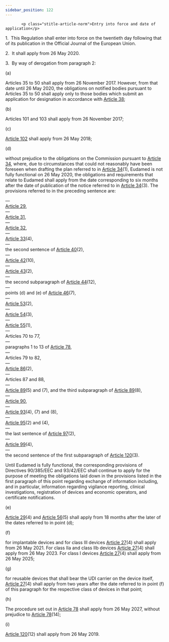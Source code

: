 ```yaml
---
sidebar_position: 122
---
```

           <p class="stitle-article-norm">Entry into force and date of application</p>
   <p class="norm">1.&nbsp;&nbsp;This Regulation shall enter into force on the twentieth day following that of its publication in the <span class="italics">Official Journal of the European Union</span>.</p>
   <p class="norm">2.&nbsp;&nbsp;It shall apply from 26 May 2020.</p>
   <p class="norm">3.&nbsp;&nbsp;By way of derogation from paragraph&nbsp;2:</p>
   <div class="grid-container grid-list">
      <div class="list grid-list-column-1">
         <span>(a)&nbsp;</span>
      </div>
      <div class="grid-list-column-2">
         <p class="norm">Articles&nbsp;35 to 50 shall apply from 26 
November 2017. However, from that date until 26 May 2020, the 
obligations on notified bodies pursuant to Articles&nbsp;35 to 50 shall 
apply only to those bodies which submit an application for designation 
in accordance with <a href='../CHAPTER IV/Article 38 - Application by conformity assessment bodies for designation'> Article 38</a>;</p>
      </div>
   </div>
   <div class="grid-container grid-list">
      <div class="list grid-list-column-1">
         <span>(b)&nbsp;</span>
      </div>
      <div class="grid-list-column-2">
         <p class="norm">Articles&nbsp;101 and 103 shall apply from 26 November 2017;</p>
      </div>
   </div>
   <div class="grid-container grid-list">
      <div class="list grid-list-column-1">
         <span>(c)&nbsp;</span>
      </div>
      <div class="grid-list-column-2">
         <p class="norm"><a href='../CHAPTER VIII/Article 102 - Cooperation'> Article 102</a> shall apply from 26 May 2018;</p>
      </div>
   </div>
   <div class="grid-container grid-list">
      <div class="list grid-list-column-1">
         <span>(d)&nbsp;</span>
      </div>
      <div class="grid-list-column-2">
         <p class="norm">without prejudice to the obligations on the 
Commission pursuant to <a href='../CHAPTER III/Article 34 - Functionality of Eudamed'> Article 34</a>, where, due to circumstances that
 could not reasonably have been foreseen when drafting the plan referred
 to in <a href='../CHAPTER III/Article 34 - Functionality of Eudamed'> Article 34</a>(1), Eudamed is not fully functional on 
26&nbsp;May 2020, the obligations and requirements that relate to 
Eudamed shall apply from the date corresponding to six&nbsp;months after
 the date of publication of the notice referred to in 
<a href='../CHAPTER III/Article 34 - Functionality of Eudamed'> Article 34</a>(3). The provisions referred to in the preceding sentence
 are:</p>
         <div class="grid-container grid-list">
            <div class="list grid-list-column-1">
               <span>—&nbsp;</span>
            </div>
            <div class="grid-list-column-2">
               <div class="list"><a href='../CHAPTER III/Article 29 - Registration of devices'> Article 29</a>,</div>
            </div>
         </div>
         <div class="grid-container grid-list">
            <div class="list grid-list-column-1">
               <span>—&nbsp;</span>
            </div>
            <div class="grid-list-column-2">
               <div class="list"><a href='../CHAPTER III/Article 31 - Registration of manufacturers authorised representatives and importers'> Article 31</a>,</div>
            </div>
         </div>
         <div class="grid-container grid-list">
            <div class="list grid-list-column-1">
               <span>—&nbsp;</span>
            </div>
            <div class="grid-list-column-2">
               <div class="list"><a href='../CHAPTER III/Article 32 - Summary of safety and clinical performance'> Article 32</a>,</div>
            </div>
         </div>
         <div class="grid-container grid-list">
            <div class="list grid-list-column-1">
               <span>—&nbsp;</span>
            </div>
            <div class="grid-list-column-2">
               <div class="list"><a href='../CHAPTER III/Article 33 - European database on medical devices'> Article 33</a>(4),</div>
            </div>
         </div>
         <div class="grid-container grid-list">
            <div class="list grid-list-column-1">
               <span>—&nbsp;</span>
            </div>
            <div class="grid-list-column-2">
               <div class="list">the second sentence of <a href='../CHAPTER IV/Article 40 - Nomination of experts for joint assessment of applications for notification'> Article 40</a>(2),</div>
            </div>
         </div>
         <div class="grid-container grid-list">
            <div class="list grid-list-column-1">
               <span>—&nbsp;</span>
            </div>
            <div class="grid-list-column-2">
               <div class="list"><a href='../CHAPTER IV/Article 42 - Designation and notification procedure'> Article 42</a>(10),</div>
            </div>
         </div>
         <div class="grid-container grid-list">
            <div class="list grid-list-column-1">
               <span>—&nbsp;</span>
            </div>
            <div class="grid-list-column-2">
               <div class="list"><a href='../CHAPTER IV/Article 43 - Identification number and list of notified bodies'> Article 43</a>(2),</div>
            </div>
         </div>
         <div class="grid-container grid-list">
            <div class="list grid-list-column-1">
               <span>—&nbsp;</span>
            </div>
            <div class="grid-list-column-2">
               <div class="list">the second subparagraph&nbsp;of <a href='../CHAPTER IV/Article 44 - Monitoring and reassessment of notified bodies'> Article 44</a>(12),</div>
            </div>
         </div>
         <div class="grid-container grid-list">
            <div class="list grid-list-column-1">
               <span>—&nbsp;</span>
            </div>
            <div class="grid-list-column-2">
               <div class="list">points (d) and (e) of <a href='../CHAPTER IV/Article 46 - Changes to designations and notifications'> Article 46</a>(7),</div>
            </div>
         </div>
         <div class="grid-container grid-list">
            <div class="list grid-list-column-1">
               <span>—&nbsp;</span>
            </div>
            <div class="grid-list-column-2">
               <div class="list"><a href='../CHAPTER V/Article 53 - Involvement of notified bodies in conformity assessment procedures'> Article 53</a>(2),</div>
            </div>
         </div>
         <div class="grid-container grid-list">
            <div class="list grid-list-column-1">
               <span>—&nbsp;</span>
            </div>
            <div class="grid-list-column-2">
               <div class="list"><a href='../CHAPTER V/Article 54 - Clinical evaluation consultation procedure for certain class III and class IIb devices'> Article 54</a>(3),</div>
            </div>
         </div>
         <div class="grid-container grid-list">
            <div class="list grid-list-column-1">
               <span>—&nbsp;</span>
            </div>
            <div class="grid-list-column-2">
               <div class="list"><a href='../CHAPTER V/Article 55 - Mechanism for scrutiny of conformity assessments of certain class III and class IIb devices'> Article 55</a>(1),</div>
            </div>
         </div>
         <div class="grid-container grid-list">
            <div class="list grid-list-column-1">
               <span>—&nbsp;</span>
            </div>
            <div class="grid-list-column-2">
               <div class="list">Articles&nbsp;70 to 77,</div>
            </div>
         </div>
         <div class="grid-container grid-list">
            <div class="list grid-list-column-1">
               <span>—&nbsp;</span>
            </div>
            <div class="grid-list-column-2">
               <div class="list">paragraphs 1 to 13 of <a href='../CHAPTER VI/Article 78 - Coordinated assessment procedure for clinical investigations'> Article 78</a>,</div>
            </div>
         </div>
         <div class="grid-container grid-list">
            <div class="list grid-list-column-1">
               <span>—&nbsp;</span>
            </div>
            <div class="grid-list-column-2">
               <div class="list">Articles&nbsp;79 to 82,</div>
            </div>
         </div>
         <div class="grid-container grid-list">
            <div class="list grid-list-column-1">
               <span>—&nbsp;</span>
            </div>
            <div class="grid-list-column-2">
               <div class="list"><a href='../CHAPTER VII/Article 86 - Periodic safety update report'> Article 86</a>(2),</div>
            </div>
         </div>
         <div class="grid-container grid-list">
            <div class="list grid-list-column-1">
               <span>—&nbsp;</span>
            </div>
            <div class="grid-list-column-2">
               <div class="list">Articles&nbsp;87 and 88,</div>
            </div>
         </div>
         <div class="grid-container grid-list">
            <div class="list grid-list-column-1">
               <span>—&nbsp;</span>
            </div>
            <div class="grid-list-column-2">
               <div class="list"><a href='../CHAPTER VII/Article 89 - Analysis of serious incidents and field safety corrective actions'> Article 89</a>(5) and (7), and the third subparagraph&nbsp;of <a href='../CHAPTER VII/Article 89 - Analysis of serious incidents and field safety corrective actions'> Article 89</a>(8),</div>
            </div>
         </div>
         <div class="grid-container grid-list">
            <div class="list grid-list-column-1">
               <span>—&nbsp;</span>
            </div>
            <div class="grid-list-column-2">
               <div class="list"><a href='../CHAPTER VII/Article 90 - Analysis of vigilance data'> Article 90</a>,</div>
            </div>
         </div>
         <div class="grid-container grid-list">
            <div class="list grid-list-column-1">
               <span>—&nbsp;</span>
            </div>
            <div class="grid-list-column-2">
               <div class="list"><a href='../CHAPTER VII/Article 93 - Market surveillance activities'> Article 93</a>(4), (7) and (8),</div>
            </div>
         </div>
         <div class="grid-container grid-list">
            <div class="list grid-list-column-1">
               <span>—&nbsp;</span>
            </div>
            <div class="grid-list-column-2">
               <div class="list"><a href='../CHAPTER VII/Article 95 - Procedure for dealing with devices presenting an unacceptable risk to health and safety'> Article 95</a>(2) and (4),</div>
            </div>
         </div>
         <div class="grid-container grid-list">
            <div class="list grid-list-column-1">
               <span>—&nbsp;</span>
            </div>
            <div class="grid-list-column-2">
               <div class="list">the last sentence of <a href='../CHAPTER VII/Article 97 - Other noncompliance'> Article 97</a>(2),</div>
            </div>
         </div>
         <div class="grid-container grid-list">
            <div class="list grid-list-column-1">
               <span>—&nbsp;</span>
            </div>
            <div class="grid-list-column-2">
               <div class="list"><a href='../CHAPTER VII/Article 99 - Good administrative practice'> Article 99</a>(4),</div>
            </div>
         </div>
         <div class="grid-container grid-list">
            <div class="list grid-list-column-1">
               <span>—&nbsp;</span>
            </div>
            <div class="grid-list-column-2">
               <div class="list">the second sentence of the first subparagraph&nbsp;of <a href='../CHAPTER X/Article 120 - Transitional provisions'> Article 120</a>(3).</div>
            </div>
         </div>
         <p class="list">Until Eudamed is fully functional, the 
corresponding provisions of Directives&nbsp;90/385/EEC and 93/42/EEC 
shall continue to apply for the purpose of meeting the obligations laid 
down in the provisions listed in the first paragraph&nbsp;of this point 
regarding exchange of information including, and in particular, 
information regarding vigilance reporting, clinical investigations, 
registration of devices and economic operators, and certificate 
notifications.</p>
      </div>
   </div>
   <div class="grid-container grid-list">
      <div class="list grid-list-column-1">
         <span>(e)&nbsp;</span>
      </div>
      <div class="grid-list-column-2">
         <p class="norm"><a href='../CHAPTER III/Article 29 - Registration of devices'> Article 29</a>(4) and <a href='../CHAPTER V/Article 56 - Certificates of conformity'> Article 56</a>(5) shall apply from 18 months after the later of the dates referred to in point&nbsp;(d);</p>
      </div>
   </div>
   <div class="grid-container grid-list">
      <div class="list grid-list-column-1">
         <span>(f)&nbsp;</span>
      </div>
      <div class="grid-list-column-2">
         <p class="norm">for implantable devices and for class III 
devices <a href='../CHAPTER III/Article 27 - Unique Device Identification system'> Article 27</a>(4) shall apply from 26&nbsp;May 2021. For 
class&nbsp;IIa and class&nbsp;IIb devices <a href='../CHAPTER III/Article 27 - Unique Device Identification system'> Article 27</a>(4) shall apply
 from 26&nbsp;May 2023. For class I devices <a href='../CHAPTER III/Article 27 - Unique Device Identification system'> Article 27</a>(4) shall 
apply from 26&nbsp;May 2025;</p>
      </div>
   </div>
   <div class="grid-container grid-list">
      <div class="list grid-list-column-1">
         <span>(g)&nbsp;</span>
      </div>
      <div class="grid-list-column-2">
         <p class="norm">for reusable devices that shall bear the UDI 
carrier on the device itself, <a href='../CHAPTER III/Article 27 - Unique Device Identification system'> Article 27</a>(4) shall apply from two 
years after the date referred to in point&nbsp;(f) of this 
paragraph&nbsp;for the respective class of devices in that point;</p>
      </div>
   </div>
   <div class="grid-container grid-list">
      <div class="list grid-list-column-1">
         <span>(h)&nbsp;</span>
      </div>
      <div class="grid-list-column-2">
         <p class="norm">The procedure set out in <a href='../CHAPTER VI/Article 78 - Coordinated assessment procedure for clinical investigations'> Article 78</a> shall apply from 26 May 2027, without prejudice to <a href='../CHAPTER VI/Article 78 - Coordinated assessment procedure for clinical investigations'> Article 78</a>(14);</p>
      </div>
   </div>
   <div class="grid-container grid-list">
      <div class="list grid-list-column-1">
         <span>(i)&nbsp;</span>
      </div>
      <div class="grid-list-column-2">
         <p class="norm"><a href='../CHAPTER X/Article 120 - Transitional provisions'> Article 120</a>(12) shall apply from 26 May 2019.</p>
      </div>
 </div>